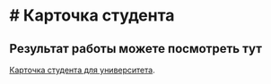 # # Карточка студента

## Результат работы можете посмотреть тут

[Карточка студента для университета](https://rezniki.github.io/Card-Student/).
